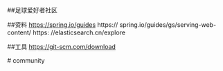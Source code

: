 ##足球爱好者社区

##资料
https://spring.io/guides
https:// spring.io/guides/gs/serving-web-content/
https: //elasticsearch.cn/explore


##工具
https://git-scm.com/download

#   c o m m u n i t y  
 